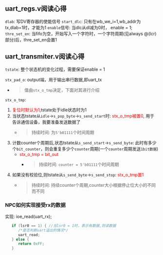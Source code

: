 ## uart_regs.v阅读心得
`dlab`: 写DV寄存器的使能信号
`start_dlc`: 只有在wb_we_i=1,wb_addr为tx,dlab=1时，才能为1
`enable`信号: 当dlc从dl减为0时， enable = 1;
`thre_set_en`: 当fifo为空，开始写入一个字符时，一个字符周期(见always @(lcr)部分)后，thre_set_en会置1

## uart_transmiter.v阅读心得
`tstate`: 整个状态机的变化过程，需要保证enable = 1

`stx_pad_o`: output端，用于输出串行数据,即uart_tx
   - > 值由`stx_o_tmp`决定，下面对其进行介绍

`stx_o_tmp`:
   1. <font color = red>复位时默认为1</font>,tstate处于idle状态时为1
   2. 当状态tstate从`idle`->`s_pop_byte`->`s_send_start`时: <font color = red>stx_o_tmp被置0</font>, 用于告诉通信设备，我要准备发送数据了
      - > 持续时间: 为`5'b01111`个时间周期
   3. 计数counter个周期后,状态tstate从`s_send_start`->`s_send_byte`: 此时有多少个`bit_counter`，则会重复多少个`counter`周期(一个`counter`周期发送`1bit数据`)
      - <font color = red>stx_o_tmp = bit_out</font>   
         - > 持续时间: `counter = 5'b01111`个时间周期  
   4. 如果没有校验位,则tstate从`s_send_byte`->`s_send_stop`: <font color = red>stx_o_tmp置1</font>
      - > 持续时间: 持续counter个周期,counter大小根据停止位大小的不同而不同  


### NPC如何实现接受rx的数据
实现: ioe_read(uart_rx);
```c
   if (lsr0 == 1) { //当lsr0 = 1时，表示有数据,则读数据
      /*是否判断uart溢出的情况*/
      uart_read;
   } else {
      return 0xFF;
   }
```

